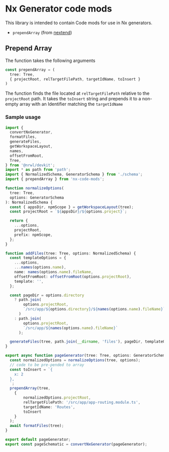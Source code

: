 # Nx Generator code mods

This library is intended to contain Code mods for use in Nx generators.

- `prependArray` (from [nextend](https://github.com/nxtend-team/nxtend/blob/main/packages/ionic-angular/src/generators/page/lib/update-routing-file.ts))

## Prepend Array

The function takes the following arguments

```ts
const prependArray = (
  tree: Tree,
  { projectRoot, relTargetFilePath, targetIdName, toInsert }
)
```

The function finds the file located at `relTargetFilePath` relative to the `projectRoot` path.
It takes the `toInsert` string and prepends it to a non-empty array with an Identifier matching the `targetIdName`

### Sample usage

```ts
import {
  convertNxGenerator,
  formatFiles,
  generateFiles,
  getWorkspaceLayout,
  names,
  offsetFromRoot,
  Tree,
} from '@nrwl/devkit';
import * as path from 'path';
import { NormalizedSchema, GeneratorSchema } from './schema';
import { prependArray } from 'nx-code-mods';

function normalizeOptions(
  tree: Tree,
  options: GeneratorSchema
): NormalizedSchema {
  const { appsDir, npmScope } = getWorkspaceLayout(tree);
  const projectRoot = `${appsDir}/${options.project}`;

  return {
    ...options,
    projectRoot,
    prefix: npmScope,
  };
}

function addFiles(tree: Tree, options: NormalizedSchema) {
  const templateOptions = {
    ...options,
    ...names(options.name),
    name: names(options.name).fileName,
    offsetFromRoot: offsetFromRoot(options.projectRoot),
    template: '',
  };

  const pageDir = options.directory
    ? path.join(
        options.projectRoot,
        `/src/app/${options.directory}/${names(options.name).fileName}`
      )
    : path.join(
        options.projectRoot,
        `/src/app/${names(options.name).fileName}`
      );

  generateFiles(tree, path.join(__dirname, 'files'), pageDir, templateOptions);
}

export async function pageGenerator(tree: Tree, options: GeneratorSchema) {
  const normalizedOptions = normalizeOptions(tree, options);
  // code to be pre-pended to array
  const toInsert = `{
    x: 2
  },
  `;
  prependArray(tree,
    {
        normalizedOptions.projectRoot,
        relTargetFilePath: '/src/app/app-routing.module.ts',
        targetIdName: 'Routes',
        toInsert
    }
  );
  await formatFiles(tree);
}

export default pageGenerator;
export const pageSchematic = convertNxGenerator(pageGenerator);
```
